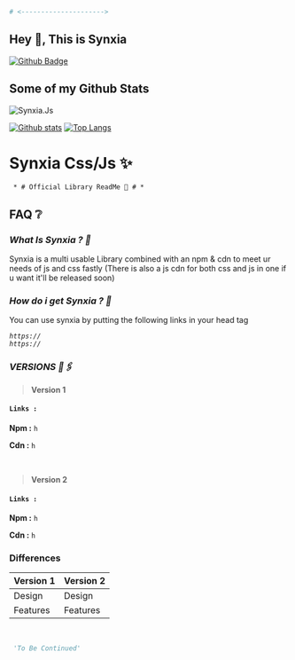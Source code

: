 ```py
# <--------------------->
```
## Hey 👋, This is Synxia
[![Github Badge](https://img.shields.io/badge/-Synxia.Js-grey?style=flat&logo=github&logoColor=white&link=https://github.com/Synxia.Js/)](https://www.github.com/Synxia.Js/) 
## Some of my Github Stats
<p align=left> <img src=https://komarev.com/ghpvc/?username=Synxia.Js alt=Synxia.Js /> </p>

[![Github stats](https://github-readme-stats.vercel.app/api?username=Synxia.Js&show_icons=true&include_all_commits=true)](https://github.com/Synxia.Js/github-readme-stats)
[![Top Langs](https://github-readme-stats.vercel.app/api/top-langs/?username=Synxia.Js&layout=compact)](https://github.com/Synxia.Js/github-readme-stats)

# Synxia Css/Js ✨

<code> * # Official Library ReadMe 🤫 # * </code>

## FAQ ❔

### *What Is Synxia ? 🐧*

Synxia is a multi usable Library combined with an npm & cdn to meet ur needs of js and css fastly (There is also a js cdn for both css and js in one if u want it'll be released soon)

### *How do i get Synxia ? 👑*

You can use synxia by putting the following links in your head tag

<code><i>https:// </i> </code>
<br />
<code><i>https:// </i> </code>

### *VERSIONS 🔗🖇️*

> __Version 1__ <br />

#### `Links :`

**Npm :** 
`h`

**Cdn :** 
`h`

<br />

> __Version 2__ <br />

#### `Links :`

**Npm :**
`h`

**Cdn :**
`h`
<br />

<h3> Differences </h3>

Version 1 | Version 2
------------ | -------------
Design | Design
Features | Features
<br />

```py
 'To Be Continued' 
``` 
